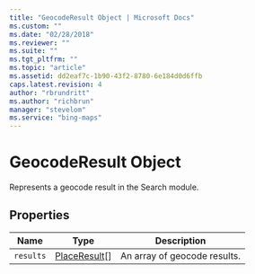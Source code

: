 ```yaml
---
title: "GeocodeResult Object | Microsoft Docs"
ms.custom: ""
ms.date: "02/28/2018"
ms.reviewer: ""
ms.suite: ""
ms.tgt_pltfrm: ""
ms.topic: "article"
ms.assetid: dd2eaf7c-1b90-43f2-8780-6e184d0d6ffb
caps.latest.revision: 4
author: "rbrundritt"
ms.author: "richbrun"
manager: "stevelom"
ms.service: "bing-maps"
---
```

# GeocodeResult Object
Represents a geocode result in the Search module.

## Properties

Name          | Type                                             | Description
------------- | ------------------------------------------------ | ------------------------------------
`results`       | [PlaceResult](placeresult-object.md)[]         | An array of geocode results.
